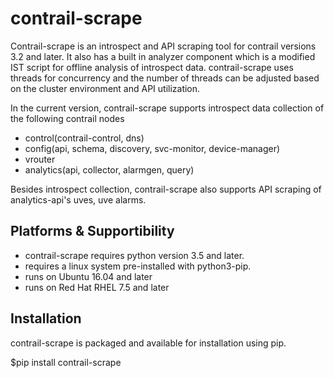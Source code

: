 # contrail-scrape
Contrail-scrape is an introspect and API scraping tool for contrail versions 3.2 and later.
It also has a built in analyzer component which is a modified IST script for offline analysis of introspect data.
contrail-scrape uses threads for concurrency and the number of threads can be adjusted based on the cluster environment and API utilization.

In the current version, contrail-scrape supports introspect data collection of the following contrail nodes
+ control(contrail-control, dns)
+ config(api, schema, discovery, svc-monitor, device-manager)
+ vrouter
+ analytics(api, collector, alarmgen, query)

Besides introspect collection, contrail-scrape also supports API scraping of analytics-api's uves, uve alarms.

## Platforms & Supportibility
+ contrail-scrape requires python version 3.5 and later.
+ requires a linux system pre-installed with python3-pip.
+ runs on Ubuntu 16.04 and later
+ runs on Red Hat RHEL 7.5 and later

## Installation
contrail-scrape is packaged and available for installation using pip.

$pip install contrail-scrape



